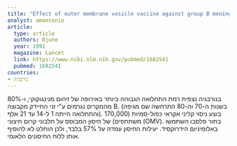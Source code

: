 ```yaml
---
title: "Effect of outer membrane vesicle vaccine against group B meningococcal disease in Norway"
analyst: amantonio
article:
  type: article
  authors: Bjune
  year: 1991
  magazine: Lancet
  link: https://www.ncbi.nlm.nih.gov/pubmed/1682541
  pubmed: 1682541
countries:
- נורבגיה
---
```


בנורבגיה נצפית רמת התחלואה הגבוהה ביותר באירופה של זיהום מנינגוקוקי, ו-80% מהמקרים נגרמים ע"י זני החיידק מקבוצה B. (בשנות ה-70 וה-80 התרחשה שם מגיפה והתחלואה הייתה 1 ל-14 עד 21 אלף).
בוצע ניסוי קליני אקראי כפול-סמיות (170,000 משתתפים) של חיסון המבוסס על חלבוני קרום חיצוני (OMV). בתור פלסבו השתמשו באלומיניום הידרוקסיד. יעילות החיסון עמדה על 57% בלבד, ולכן הוחלט לא להוסיף אותו ללוח החיסונים הלאומי.
